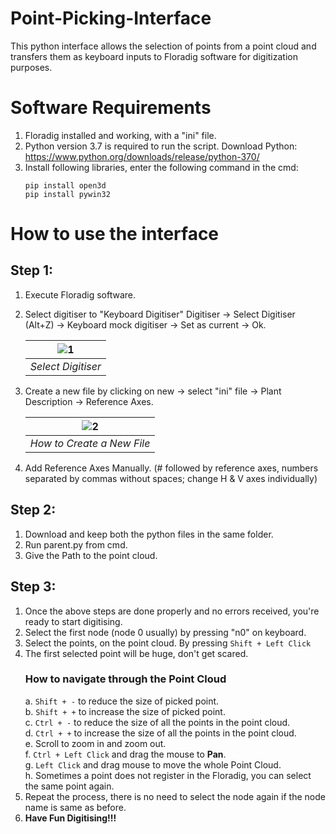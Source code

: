 # Point-Picking-Interface
This python interface allows the selection of points from a point cloud and transfers them as keyboard inputs to Floradig software for digitization purposes.

# Software Requirements
  1. Floradig installed and working, with a "ini" file.
  2. Python version 3.7 is required to run the script.
     Download Python: https://www.python.org/downloads/release/python-370/
  3. Install following libraries, enter the following command in the cmd: 
     ```
     pip install open3d
     pip install pywin32
     
     ```

# How to use the interface
  ## Step 1:
   1. Execute Floradig software.
   2. Select digitiser to "Keyboard Digitiser"
      Digitiser -> Select Digitiser (Alt+Z) -> Keyboard mock digitiser -> Set as current -> Ok.
      
      |![1](https://user-images.githubusercontent.com/42251021/220800033-d39b2ba7-2fb5-413d-b2a5-154d79ef150e.png) | 
      |:--:|
      |*Select Digitiser*|
      
   
   3. Create a new file by clicking on new -> select "ini" file -> Plant Description -> Reference Axes.
      
      |![2](https://user-images.githubusercontent.com/42251021/220801903-e0711069-038a-451f-8c31-3e0d4660d3b0.PNG) |
      |:--:|
      |*How to Create a New File*|
      
   4. Add Reference Axes Manually. (# followed by reference axes, numbers separated by commas without spaces; change H & V axes individually)
  
  ## Step 2:
   1. Download and keep both the python files in the same folder.
   2. Run parent.py from cmd.
   3. Give the Path to the point cloud.
  
  ## Step 3:
   1. Once the above steps are done properly and no errors received, you're ready to start digitising.
   2. Select the first node (node 0 usually) by pressing "n0" on keyboard.
   3. Select the points, on the point cloud. By pressing ```Shift + Left Click```
   4. The first selected point will be huge, don't get scared.<br />
      ### How to navigate through the Point Cloud <br />
      a. ```Shift + -``` to reduce the size of picked point.<br />
      b. ```Shift + +``` to increase the size of picked point.<br />
      c. ```Ctrl + -``` to reduce the size of all the points in the point cloud.<br />
      d. ```Ctrl + +``` to increase the size of all the points in the point cloud.<br />
      e. Scroll to zoom in and zoom out.<br />
      f. ```Ctrl + Left Click``` and drag the mouse to **Pan**.<br />
      g. ```Left Click``` and drag mouse to move the whole Point Cloud.<br />
      h. Sometimes a point does not register in the Floradig, you can select the same point again.<br />
   5. Repeat the process, there is no need to select the node again if the node name is same as before.<br />
   6. **Have Fun Digitising!!!**
        
